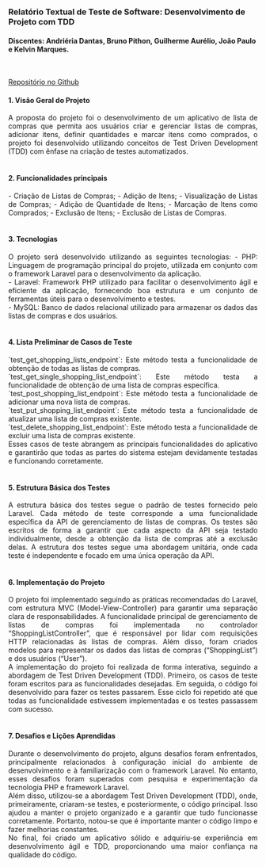 ### Relatório Textual de Teste de Software: Desenvolvimento de Projeto com TDD

#### Discentes: Andriéria Dantas, Bruno Pithon, Guilherme Aurélio, João Paulo e Kelvin Marques.
<br>

[Repositório no Github](https://github.com/brunopithon/tdd_com_laravel/tree/main) <br>


#### 1. Visão Geral do Projeto	
<div style="text-align: justify;"> A proposta do projeto foi o desenvolvimento de um aplicativo de lista de compras que permita aos usuários criar e gerenciar listas de compras, adicionar itens, definir quantidades e marcar itens como comprados, o projeto foi desenvolvido utilizando conceitos de Test Driven Development (TDD) com ênfase na criação de testes automatizados. </div> <br>


#### 2. Funcionalidades principais 
<div style="text-align: justify;">
- Criação de Listas de Compras;
- Adição de Itens;
- Visualização de Listas de Compras;
- Adição de Quantidade de Itens;
- Marcação de Itens como Comprados;
- Exclusão de Itens;
- Exclusão de Listas de Compras.
</div> <br>

#### 3. Tecnologias
<div style="text-align: justify;"> O projeto será desenvolvido utilizando as seguintes tecnologias:
- PHP: Linguagem de programação principal do projeto, utilizada em conjunto com o framework Laravel para o desenvolvimento da aplicação. <br>
- Laravel: Framework PHP utilizado para facilitar o desenvolvimento ágil e eficiente da aplicação, fornecendo boa estrutura e um conjunto de ferramentas úteis para o desenvolvimento e testes. <br>
- MySQL: Banco de dados relacional utilizado para armazenar os dados das listas de compras e dos usuários. </div> <br>

#### 4. Lista Preliminar de Casos de Teste
<div style="text-align: justify"> `test_get_shopping_lists_endpoint`: Este método testa a funcionalidade de obtenção de todas as listas de compras. <br>
`test_get_single_shopping_list_endpoint`: Este método testa a funcionalidade de obtenção de uma lista de compras específica. <br>
`test_post_shopping_list_endpoint`: Este método testa a funcionalidade de adicionar uma nova lista de compras. <br>
`test_put_shopping_list_endpoint`: Este método testa a funcionalidade de atualizar uma lista de compras existente. <br>
`test_delete_shopping_list_endpoint`: Este método testa a funcionalidade de excluir uma lista de compras existente. <br>
Esses casos de teste abrangem as principais funcionalidades do aplicativo e garantirão que todas as partes do sistema estejam devidamente testadas e funcionando corretamente. </div> <br>

#### 5. Estrutura Básica dos Testes
<div style="text-align: justify;"> A estrutura básica dos testes segue o padrão de testes fornecido pelo Laravel. Cada método de teste corresponde a uma funcionalidade específica da API de gerenciamento de listas de compras. Os testes são escritos de forma a garantir que cada aspecto da API seja testado individualmente, desde a obtenção da lista de compras até a exclusão delas. A estrutura dos testes segue uma abordagem unitária, onde cada teste é independente e focado em uma única operação da API. </div> <br>

#### 6. Implementação do Projeto
<div style="text-align: justify;"> O projeto foi implementado seguindo as práticas recomendadas do Laravel, com estrutura MVC (Model-View-Controller) para garantir uma separação clara de responsabilidades. A funcionalidade principal de gerenciamento de listas de compras foi implementada no controlador “ShoppingListController”, que é responsável por lidar com requisições HTTP relacionadas às listas de compras. Além disso, foram criados modelos para representar os dados das listas de compras (“ShoppingList”) e dos usuários (“User”). <br>
A implementação do projeto foi realizada de forma interativa, seguindo a abordagem de Test Driven Development (TDD). Primeiro, os casos de teste foram escritos para as funcionalidades desejadas. Em seguida, o código foi desenvolvido para fazer os testes passarem. Esse ciclo foi repetido até que todas as funcionalidade estivessem implementadas e os testes passassem com sucesso. </div> <br>

#### 7.  Desafios e Lições Aprendidas
<div style="text-align: justify;"> Durante o desenvolvimento do projeto, alguns desafios foram enfrentados, principalmente relacionados à configuração inicial do ambiente de desenvolvimento e à familiarização com o framework Laravel. No entanto, esses desafios foram superados com pesquisa e experimentação da tecnologia PHP e framework Laravel. <br>
Além disso, utilizou-se a abordagem Test Driven Development (TDD), onde, primeiramente, criaram-se testes, e posteriormente, o código principal. Isso ajudou a manter o projeto organizado e a garantir que tudo funcionasse corretamente. Portanto, notou-se que é importante manter o código limpo e fazer melhorias constantes. <br>
No final, foi criado um aplicativo sólido e adquiriu-se experiência em desenvolvimento ágil e TDD, proporcionando uma maior confiança na qualidade do código.

</div> <br>


